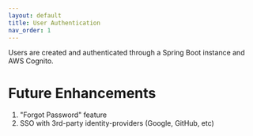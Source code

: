 ```yaml
---
layout: default
title: User Authentication
nav_order: 1
---
```


Users are created and authenticated through a Spring Boot instance and AWS Cognito.

# Future Enhancements
1. "Forgot Password" feature
2. SSO with 3rd-party identity-providers (Google, GitHub, etc)
